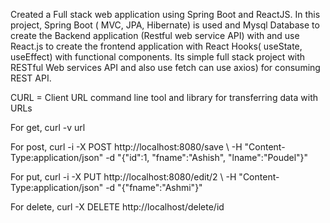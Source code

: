 Created a Full stack web application using Spring Boot and ReactJS. In this project, Spring Boot ( MVC, JPA, Hibernate) is used and Mysql Database to create the Backend application (Restful web service API) with and use React.js to create the frontend application with React Hooks( useState, useEffect) with functional components. Its simple full stack project with RESTful Web services API and also use fetch can use axios) for consuming REST API.

CURL = Client URL 
command line tool and library
for transferring data with URLs


For get,
curl -v url


For post,
curl -i -X POST http://localhost:8080/save \ -H "Content-Type:application/json" -d "{\"id\":1, \"fname\":\"Ashish\", \"lname\":\"Poudel\"}"


For put,
curl -i -X PUT http://localhost:8080/edit/2 \ -H "Content-Type:application/json" -d "{\"fname\":\"Ashmi\"}"


For delete,
curl  -X DELETE http://localhost/delete/id
